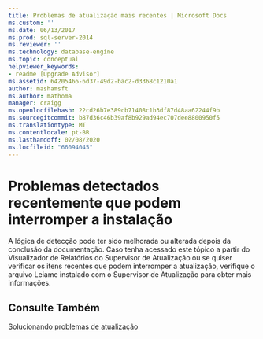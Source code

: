 ```yaml
---
title: Problemas de atualização mais recentes | Microsoft Docs
ms.custom: ''
ms.date: 06/13/2017
ms.prod: sql-server-2014
ms.reviewer: ''
ms.technology: database-engine
ms.topic: conceptual
helpviewer_keywords:
- readme [Upgrade Advisor]
ms.assetid: 64205466-6d37-49d2-bac2-d3368c1210a1
author: mashamsft
ms.author: mathoma
manager: craigg
ms.openlocfilehash: 22cd26b7e389cb71408c1b3df87d48aa62244f9b
ms.sourcegitcommit: b87d36c46b39af8b929ad94ec707dee8800950f5
ms.translationtype: MT
ms.contentlocale: pt-BR
ms.lasthandoff: 02/08/2020
ms.locfileid: "66094045"
---
```

# <a name="late-breaking-upgrade-issues"></a>Problemas detectados recentemente que podem interromper a instalação
  A lógica de detecção pode ter sido melhorada ou alterada depois da conclusão da documentação. Caso tenha acessado este tópico a partir do Visualizador de Relatórios do Supervisor de Atualização ou se quiser verificar os itens recentes que podem interromper a atualização, verifique o arquivo Leiame instalado com o Supervisor de Atualização para obter mais informações.   
  
## <a name="see-also"></a>Consulte Também  
 [Solucionando problemas de atualização](../../../2014/sql-server/install/resolving-upgrade-issues.md)  
  
  
